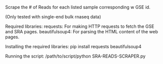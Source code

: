 Scrape the # of Reads for each listed sample corresponding w GSE id.

(Only tested with single-end bulk rnaseq data)



Required libraries:
requests: For making HTTP requests to fetch the GSE and SRA pages.
beautifulsoup4: For parsing the HTML content of the web pages.

Installing the required libraries:
pip install requests beautifulsoup4

Running the script:
/path/to/script/python SRA-READS-SCRAPER.py
